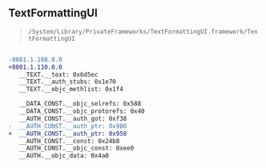 ## TextFormattingUI

> `/System/Library/PrivateFrameworks/TextFormattingUI.framework/TextFormattingUI`

```diff

-8081.1.108.0.0
+8081.1.110.0.0
   __TEXT.__text: 0x6d5ec
   __TEXT.__auth_stubs: 0x1e70
   __TEXT.__objc_methlist: 0x1f4

   __DATA_CONST.__objc_selrefs: 0x588
   __DATA_CONST.__objc_protorefs: 0x40
   __AUTH_CONST.__auth_got: 0xf38
-  __AUTH_CONST.__auth_ptr: 0x980
+  __AUTH_CONST.__auth_ptr: 0x958
   __AUTH_CONST.__const: 0x24b8
   __AUTH_CONST.__objc_const: 0xee0
   __AUTH.__objc_data: 0x4a0

```
